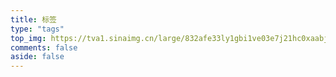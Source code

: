 ```yaml
---
title: 标签
type: "tags"
top_img: https://tva1.sinaimg.cn/large/832afe33ly1gbi1ve03e7j21hc0xaabj.jpg
comments: false
aside: false
---
```


